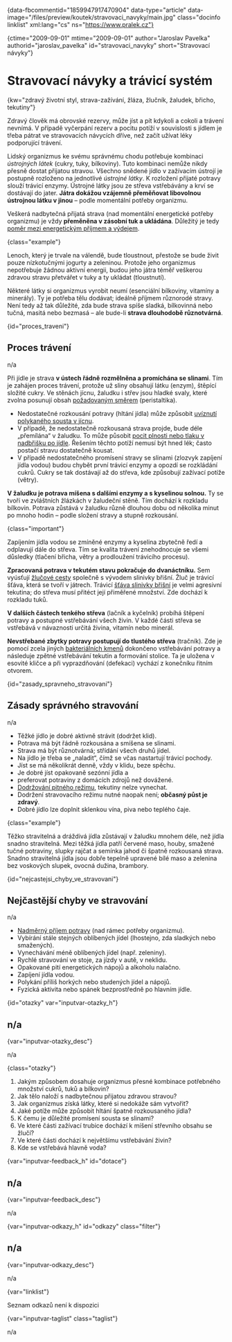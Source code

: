 
{data-fbcommentid="1859947917470904" data-type="article" data-image="/files/preview/koutek/stravovaci_navyky/main.jpg" class="docinfo linklist" xml:lang="cs" ns="https://www.pralek.cz"}

{ctime="2009-09-01" mtime="2009-09-01" author="Jaroslav Pavelka" authorid="jaroslav\_pavelka" id="stravovaci\_navyky" short="Stravovací návyky"}

# Stravovací návyky a trávicí systém

<!-- generated attribute kw by user_udpatekw.sh on 2020-04-26, do not edit -->

{kw="zdravý životní styl, strava-zažívání, žláza, žlučník, žaludek, břicho, tekutiny"}

Zdravý člověk má obrovské rezervy, může jíst a pít kdykoli a cokoli a trávení nevnímá. V případě vyčerpání rezerv a pocitu potíží v souvislosti s jídlem je třeba pátrat ve stravovacích návycích dříve, než začít užívat léky podporující trávení.

Lidský organizmus ke svému správnému chodu potřebuje kombinaci _ústrojných látek_ (cukry, tuky, bílkoviny). Tuto kombinaci nemůže nikdy přesně dostat přijatou stravou. Všechno snědené jídlo v zažívacím ústrojí je postupně rozloženo na jednotlivé _ústrojné látky_. K rozložení přijaté potravy slouží trávicí enzymy. Ústrojné látky jsou ze střeva vstřebávány a krví se dostávají do jater. **Játra dokážou vzájemně přeměňovat libovolnou ústrojnou látku v jinou** – podle momentální potřeby organizmu.

Veškerá nadbytečná přijatá strava (nad momentální energetické potřeby organizmu) je vždy **přeměněna v zásobní tuk a ukládána**. Důležitý je tedy [poměr mezi energetickým příjmem a výdejem][1].

{class="example"}

Lenoch, který je trvale na válendě, bude tloustnout, přestože se bude živit pouze nízkotučnými jogurty a zeleninou. Protože jeho organizmus nepotřebuje žádnou aktivní energii, budou jeho játra téměř veškerou zdravou stravu přetvářet v tuky a ty ukládat (tloustnutí).

Některé látky si organizmus vyrobit neumí (esenciální bílkoviny, vitamíny a minerály). Ty je potřeba tělu dodávat; ideálně příjmem různorodé stravy. Není tedy až tak důležité, zda bude strava spíše sladká, bílkovinná nebo tučná, masitá nebo bezmasá – ale bude-li **strava dlouhodobě různotvárná**.

{id="proces_traveni"}

## Proces trávení

n/a

Při jídle je strava **v ústech řádně rozmělněna a promíchána se slinami**. Tím je zahájen proces trávení, protože už sliny obsahují látku (enzym), štěpící složité cukry. Ve stěnách jícnu, žaludku i střev jsou hladké svaly, které zvolna posunují obsah [požadovaným směrem][2] (peristaltika).

  * Nedostatečné rozkousání potravy (hltání jídla) může způsobit [uvíznutí polykaného sousta v jícnu][3].
  * V případě, že nedostatečně rozkousaná strava projde, bude déle „přemílána“ v žaludku. To může působit [pocit plnosti nebo tlaku v nadbřišku po jídle][4]. Řešením těchto potíží nemusí být hned lék; často postačí stravu dostatečně kousat.
  * V případě nedostatečného promísení stravy se slinami (zlozvyk zapíjení jídla vodou) budou chybět první trávicí enzymy a opozdí se rozkládání cukrů. Cukry se tak dostávají až do střeva, kde způsobují zažívací potíže (větry).

**V žaludku je potrava míšena s dalšími enzymy a s kyselinou solnou.** Ty se tvoří ve zvláštních žlázkách v žaludeční stěně. Tím dochází k rozkladu bílkovin. Potrava zůstává v žaludku různě dlouhou dobu od několika minut po mnoho hodin – podle složení stravy a stupně rozkousání.

{class="important"}

Zapíjením jídla vodou se zmíněné enzymy a kyselina zbytečně ředí a odplavují dále do střeva. Tím se kvalita trávení znehodnocuje se všemi důsledky (tlačení břicha, větry a prodloužení trávicího procesu).

**Zpracovaná potrava v tekutém stavu pokračuje do dvanáctníku.** Sem vyúsťují [žlučové cesty][5] společně s vývodem slinivky břišní. Žluč je trávicí šťáva, která se tvoří v játrech. Trávicí [šťáva slinivky břišní][6] je velmi agresivní tekutina; do střeva musí přitéct její přiměřené množství. Zde dochází k rozkladu tuků.

**V dalších částech tenkého střeva** (lačník a kyčelník) probíhá štěpení potravy a postupné vstřebávání všech živin. V každé části střeva se vstřebává v návaznosti určitá živina, vitamín nebo minerál.

**Nevstřebané zbytky potravy postupují do tlustého střeva** (tračník). Zde je pomocí zcela jiných [bakteriálních kmenů][7] dokončeno vstřebávání potravy a následuje zpětné vstřebávání tekutin a formování stolice. Ta je uložena v esovité kličce a při vyprazdňování (defekaci) vychází z konečníku řitním otvorem.

{id="zasady\_spravneho\_stravovani"}

## Zásady správného stravování

n/a

  * Těžké jídlo je dobré aktivně strávit (dodržet klid).
  * Potrava má být řádně rozkousána a smíšena se slinami.
  * Strava má být různotvárná; střídání všech druhů jídel.
  * Na jídlo je třeba se „naladit“, čímž se včas nastartují trávicí pochody.
  * Jíst se má několikrát denně, vždy v klidu, beze spěchu.
  * Je dobré jíst opakovaně sezónní jídla a
  * preferovat potraviny z domácích zdrojů než dovážené.
  * [Dodržování pitného režimu][8], tekutiny nelze vynechat.
  * Dodržení stravovacího režimu nutné naopak není; **občasný půst je zdravý**.
  * Dobré jídlo lze doplnit sklenkou vína, piva nebo teplého čaje.

{class="example"}

Těžko stravitelná a dráždivá jídla zůstávají v žaludku mnohem déle, než jídla snadno stravitelná. Mezi těžká jídla patří červené maso, houby, smažené tučné potraviny, slupky rajčat a semínka jahod či špatně rozkousaná strava. Snadno stravitelná jídla jsou dobře tepelně upravené bílé maso a zelenina bez voskových slupek, ovocná dužina, brambory.

{id="nejcastejsi\_chyby\_ve_stravovani"}

## Nejčastější chyby ve stravování

n/a

  * [Nadměrný příjem potravy][1] (nad rámec potřeby organizmu).
  * Vybírání stále stejných oblíbených jídel (lhostejno, zda sladkých nebo smažených).
  * Vynechávání méně oblíbených jídel (např. zeleniny).
  * Rychlé stravování ve stoje, za jízdy v autě, v neklidu.
  * Opakované pití energetických nápojů a alkoholu nalačno.
  * Zapíjení jídla vodou.
  * Polykání příliš horkých nebo studených jídel a nápojů.
  * Fyzická aktivita nebo spánek bezprostředně po hlavním jídle.

{id="otazky" var="inputvar-otazky_h"}

## n/a

{var="inputvar-otazky_desc"}

n/a

{class="otazky"}

  1. Jakým způsobem dosahuje organizmus přesné kombinace potřebného množství cukrů, tuků a bílkovin?
  2. Jak tělo naloží s nadbytečnou přijatou zdravou stravou?
  3. Jak organizmus získá látky, které si nedokáže sám vytvořit?
  4. Jaké potíže může způsobit hltání špatně rozkousaného jídla?
  5. K čemu je důležité promísení sousta se slinami?
  6. Ve které části zažívací trubice dochází k míšení střevního obsahu se žlučí?
  7. Ve které části dochází k největšímu vstřebávání živin?
  8. Kde se vstřebává hlavně voda?

{var="inputvar-feedback_h" id="dotace"}

## n/a

{var="inputvar-feedback_desc"}

n/a

{var="inputvar-odkazy_h" id="odkazy" class="filter"}

## n/a

{var="inputvar-odkazy_desc"}

n/a

{var="linklist"}

Seznam odkazů není k dispozici

{var="inputvar-taglist" class="taglist"}

n/a

 [1]: obezita_a_energie
 [2]: strevni_nepruchodnost
 [3]: spolknute_predmety
 [4]: funkcni_poruchy_traveni
 [5]: zlucove_kameny
 [6]: zanet_slinivky
 [7]: mikroorganizmy
 [8]: prijem_tekutin

